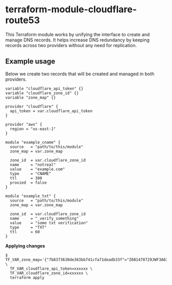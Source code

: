 # terraform-module-cloudflare-route53

This Terraform module works by unifying the interface to create and manage DNS
records. It helps increase DNS redundancy by keeping records across two
providers without any need for replication.

## Example usage

Below we create two records that will be created and managed in both providers.

```hcl
variable "cloudflare_api_token" {}
variable "cloudflare_zone_id" {}
variable "zone_map" {}

provider "cloudflare" {
  api_token = var.cloudflare_api_token
}

provider "aws" {
  region = "us-east-1"
}

module "example_cname" {
  source   = "path/to/this/module"
  zone_map = var.zone_map

  zone_id  = var.cloudflare_zone_id
  name     = "notreal"
  value    = "example.com"
  type     = "CNAME"
  ttl      = 300
  proxied  = false
}

module "example_txt" {
  source   = "path/to/this/module"
  zone_map = var.zone_map

  zone_id  = var.cloudflare_zone_id
  name     = "_verify_something"
  value    = "some txt verification"
  type     = "TXT"
  ttl      = 60
}
```

**Applying changes**

```
$ TF_VAR_zone_map='{"7b8373630de363bb741cfa71deadb33f"="Z081478729JWF3A63XVUY"}' \
  TF_VAR_cloudflare_api_token=xxxxxx \
  TF_VAR_cloudflare_zone_id=xxxxxx \
  terraform apply
```
